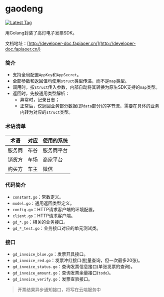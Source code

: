 # gaodeng

[![Latest Tag](https://img.shields.io/badge/tag-v0.0.1-blue.svg)](https://gitee.com/cuckoopark/gaodeng/releases)

用Golang封装了高灯电子发票SDK。

文档地址：[http://developer-doc.fapiaoer.cn/](http://developer-doc.fapiaoer.cn/)

### 简介

* 支持全局配置`AppKey`和`AppSecret`。
* 全部参数和返回值均使用`struct`类型传递，而不是`map`类型。
* 调用时，按`struct`传入参数，内部自动将其转换为原生SDK支持的`map`类型。
* 返回时，先按通用类型解析：
  * 异常时，记录日志；
  * 正常后，仅返回业务部分数据(即`data`部分)的字节流，需要在具体的业务内转为对应的`struct`类型。

### 术语清单

| 术语 | 对应 | 使用的系统 |
| ---- | ---- | ---- |
| 服务商 | 布谷 | 服务商平台 |
| 销货方 | 车场 | 商家平台　|
| 购买方 | 车主 | 微信 |

### 代码简介

* `constant.go`：常数定义。
* `model.go`：通用返回类型定义。
* `config.go`：HTTP请求客户端的环境配置。
* `client.go`：HTTP请求客户端。
* `gd_*.go`：相关的业务接口。
* `gd_*_test.go`：业务接口对应的单元测试类。

### 接口

* `gd_invoice_blue.go`：发票开具接口。
* `gd_invoice_red.go`：发票冲红接口(批量查询，但一次最多20张)。
* `gd_invoice_status.go`：查询发票信息接口(单张发票的查询)。
* `gd_invoice_amount.go`：查询发票余量接口(`todo`)。
* `gd_invoice_verify.go`：发票查验接口。

> 开票结果异步通知接口，将写在云端服务中
